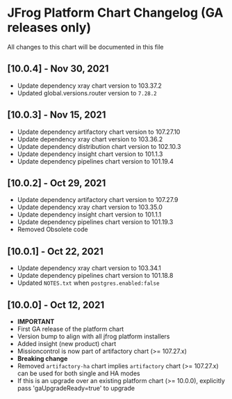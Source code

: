 # JFrog Platform Chart Changelog (GA releases only)
All changes to this chart will be documented in this file

## [10.0.4] - Nov 30, 2021
* Update dependency xray chart version to 103.37.2
* Updated global.versions.router version to `7.28.2`

## [10.0.3] - Nov 15, 2021
* Update dependency artifactory chart version to 107.27.10
* Update dependency xray chart version to 103.36.2
* Update dependency distribution chart version to 102.10.3
* Update dependency insight chart version to 101.1.3
* Update dependency pipelines chart version to 101.19.4

## [10.0.2] - Oct 29, 2021
* Update dependency artifactory chart version to 107.27.9
* Update dependency xray chart version to 103.35.0
* Update dependency insight chart version to 101.1.1
* Update dependency pipelines chart version to 101.19.3
* Removed Obsolete code

## [10.0.1] - Oct 22, 2021
* Update dependency xray chart version to 103.34.1
* Update dependency pipelines chart version to 101.18.8
* Updated `NOTES.txt` when `postgres.enabled:false`

## [10.0.0] - Oct 12, 2021
* **IMPORTANT**
* First GA release of the platform chart
* Version bump to align with all jfrog platform installers
* Added insight (new product) chart
* Missioncontrol is now part of artifactory chart (>= 107.27.x)
* **Breaking change**
* Removed `artifactory-ha` chart implies `artifactory` chart (>= 107.27.x) can be used for both single and HA modes
* If this is an upgrade over an existing platform chart (>= 10.0.0), explicitly pass 'gaUpgradeReady=true' to upgrade
